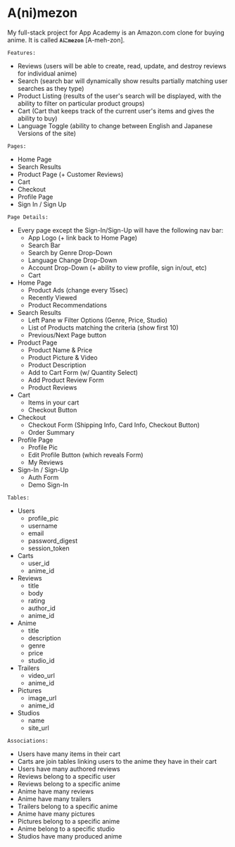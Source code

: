 # A(ni)mezon

My full-stack project for App Academy is an Amazon.com clone for buying anime. 
It is called **`Aにmezon`** [A-meh-zon].

`Features:`
- Reviews (users will be able to create, read, update, and destroy reviews for individual anime)
- Search (search bar will dynamically show results partially matching user searches as they type)
- Product Listing (results of the user's search will be displayed, with the ability to filter on particular product groups)
- Cart (Cart that keeps track of the current user's items and gives the ability to buy)
- Language Toggle (ability to change between English and Japanese Versions of the site)

`Pages:`
- Home Page
- Search Results
- Product Page (+ Customer Reviews)
- Cart
- Checkout
- Profile Page
- Sign In / Sign Up

`Page Details:`
-  Every page except the Sign-In/Sign-Up will have the following nav bar:
    - App Logo (+ link back to Home Page)
    - Search Bar
    - Search by Genre Drop-Down
    - Language Change Drop-Down
    - Account Drop-Down (+ ability to view profile, sign in/out, etc)
    - Cart
- Home Page
    - Product Ads (change every 15sec)
    - Recently Viewed
    - Product Recommendations
- Search Results
    - Left Pane w Filter Options (Genre, Price, Studio)
    - List of Products matching the criteria (show first 10)
    - Previous/Next Page button
- Product Page
    - Product Name & Price
    - Product Picture & Video
    - Product Description
    - Add to Cart Form (w/ Quantity Select)
    - Add Product Review Form
    - Product Reviews
- Cart
    - Items in your cart
    - Checkout Button
- Checkout
    - Checkout Form (Shipping Info, Card Info, Checkout Button)
    - Order Summary
- Profile Page
    - Profile Pic
    - Edit Profile Button (which reveals Form)
    - My Reviews
- Sign-In / Sign-Up
    - Auth Form
    - Demo Sign-In

`Tables:`
- Users
    - profile_pic
    - username
    - email
    - password_digest
    - session_token
- Carts
    - user_id
    - anime_id
- Reviews
    - title
    - body
    - rating
    - author_id
    - anime_id
- Anime
    - title
    - description
    - genre
    - price
    - studio_id
- Trailers
    - video_url
    - anime_id
- Pictures
    - image_url
    - anime_id
- Studios
    - name
    - site_url

`Associations:`
- Users have many items in their cart
- Carts are join tables linking users to the anime they have in their cart
- Users have many authored reviews
- Reviews belong to a specific user
- Reviews belong to a specific anime
- Anime have many reviews
- Anime have many trailers
- Trailers belong to a specific anime
- Anime have many pictures
- Pictures belong to a specific anime
- Anime belong to a specific studio
- Studios have many produced anime
